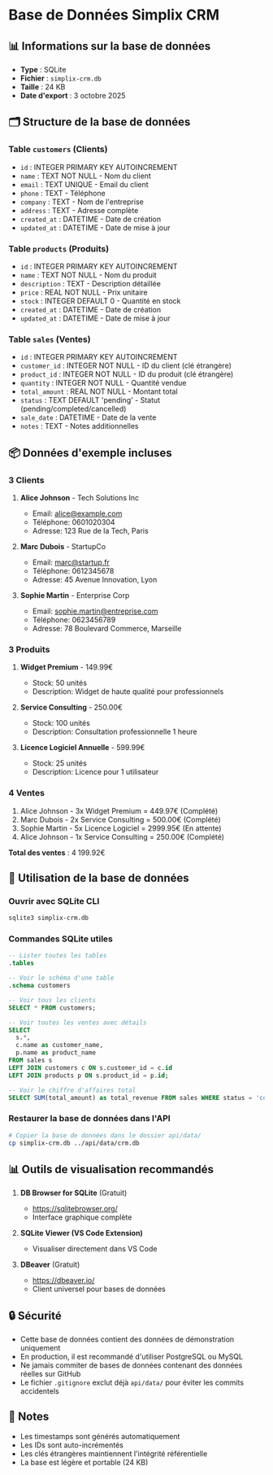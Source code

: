 # Base de Données Simplix CRM

## 📊 Informations sur la base de données

- **Type** : SQLite
- **Fichier** : `simplix-crm.db`
- **Taille** : 24 KB
- **Date d'export** : 3 octobre 2025

## 🗂️ Structure de la base de données

### Table `customers` (Clients)
- `id` : INTEGER PRIMARY KEY AUTOINCREMENT
- `name` : TEXT NOT NULL - Nom du client
- `email` : TEXT UNIQUE - Email du client
- `phone` : TEXT - Téléphone
- `company` : TEXT - Nom de l'entreprise
- `address` : TEXT - Adresse complète
- `created_at` : DATETIME - Date de création
- `updated_at` : DATETIME - Date de mise à jour

### Table `products` (Produits)
- `id` : INTEGER PRIMARY KEY AUTOINCREMENT
- `name` : TEXT NOT NULL - Nom du produit
- `description` : TEXT - Description détaillée
- `price` : REAL NOT NULL - Prix unitaire
- `stock` : INTEGER DEFAULT 0 - Quantité en stock
- `created_at` : DATETIME - Date de création
- `updated_at` : DATETIME - Date de mise à jour

### Table `sales` (Ventes)
- `id` : INTEGER PRIMARY KEY AUTOINCREMENT
- `customer_id` : INTEGER NOT NULL - ID du client (clé étrangère)
- `product_id` : INTEGER NOT NULL - ID du produit (clé étrangère)
- `quantity` : INTEGER NOT NULL - Quantité vendue
- `total_amount` : REAL NOT NULL - Montant total
- `status` : TEXT DEFAULT 'pending' - Statut (pending/completed/cancelled)
- `sale_date` : DATETIME - Date de la vente
- `notes` : TEXT - Notes additionnelles

## 📦 Données d'exemple incluses

### 3 Clients
1. **Alice Johnson** - Tech Solutions Inc
   - Email: alice@example.com
   - Téléphone: 0601020304
   - Adresse: 123 Rue de la Tech, Paris

2. **Marc Dubois** - StartupCo
   - Email: marc@startup.fr
   - Téléphone: 0612345678
   - Adresse: 45 Avenue Innovation, Lyon

3. **Sophie Martin** - Enterprise Corp
   - Email: sophie.martin@entreprise.com
   - Téléphone: 0623456789
   - Adresse: 78 Boulevard Commerce, Marseille

### 3 Produits
1. **Widget Premium** - 149.99€
   - Stock: 50 unités
   - Description: Widget de haute qualité pour professionnels

2. **Service Consulting** - 250.00€
   - Stock: 100 unités
   - Description: Consultation professionnelle 1 heure

3. **Licence Logiciel Annuelle** - 599.99€
   - Stock: 25 unités
   - Description: Licence pour 1 utilisateur

### 4 Ventes
1. Alice Johnson - 3x Widget Premium = 449.97€ (Complété)
2. Marc Dubois - 2x Service Consulting = 500.00€ (Complété)
3. Sophie Martin - 5x Licence Logiciel = 2999.95€ (En attente)
4. Alice Johnson - 1x Service Consulting = 250.00€ (Complété)

**Total des ventes** : 4 199.92€

## 🔧 Utilisation de la base de données

### Ouvrir avec SQLite CLI
```bash
sqlite3 simplix-crm.db
```

### Commandes SQLite utiles
```sql
-- Lister toutes les tables
.tables

-- Voir le schéma d'une table
.schema customers

-- Voir tous les clients
SELECT * FROM customers;

-- Voir toutes les ventes avec détails
SELECT
  s.*,
  c.name as customer_name,
  p.name as product_name
FROM sales s
LEFT JOIN customers c ON s.customer_id = c.id
LEFT JOIN products p ON s.product_id = p.id;

-- Voir le chiffre d'affaires total
SELECT SUM(total_amount) as total_revenue FROM sales WHERE status = 'completed';
```

### Restaurer la base de données dans l'API
```bash
# Copier la base de données dans le dossier api/data/
cp simplix-crm.db ../api/data/crm.db
```

## 📊 Outils de visualisation recommandés

1. **DB Browser for SQLite** (Gratuit)
   - https://sqlitebrowser.org/
   - Interface graphique complète

2. **SQLite Viewer (VS Code Extension)**
   - Visualiser directement dans VS Code

3. **DBeaver** (Gratuit)
   - https://dbeaver.io/
   - Client universel pour bases de données

## 🔒 Sécurité

- Cette base de données contient des données de démonstration uniquement
- En production, il est recommandé d'utiliser PostgreSQL ou MySQL
- Ne jamais commiter de bases de données contenant des données réelles sur GitHub
- Le fichier `.gitignore` exclut déjà `api/data/` pour éviter les commits accidentels

## 📝 Notes

- Les timestamps sont générés automatiquement
- Les IDs sont auto-incrémentés
- Les clés étrangères maintiennent l'intégrité référentielle
- La base est légère et portable (24 KB)
